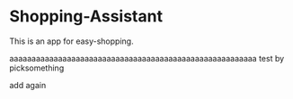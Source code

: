 Shopping-Assistant
==================

This is an app for easy-shopping.

aaaaaaaaaaaaaaaaaaaaaaaaaaaaaaaaaaaaaaaaaaaaaaaaaaaaaaaa
test by picksomething

add again
